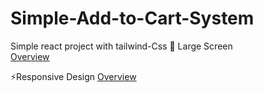 # Simple-Add-to-Cart-System
Simple react project with tailwind-Css 
🌟 Large Screen  
[Overview](./src/assets/overview/overview-1.png)

⚡Responsive Design
[Overview](./src/assets/overview/overview-2.png)